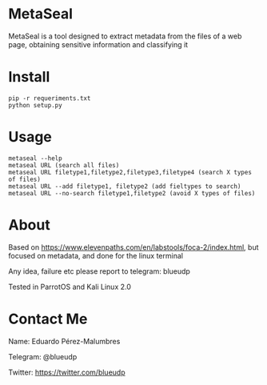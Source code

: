 # MetaSeal
MetaSeal is a tool designed to extract metadata from the files of a web page, obtaining sensitive information and classifying it

# Install
    pip -r requeriments.txt
    python setup.py
# Usage
    metaseal --help
    metaseal URL (search all files)
    metaseal URL filetype1,filetype2,filetype3,filetype4 (search X types of files)
    metaseal URL --add filetype1, filetype2 (add fieltypes to search)
    metaseal URL --no-search filetype1,filetype2 (avoid X types of files) 
# About
Based on https://www.elevenpaths.com/en/labstools/foca-2/index.html, but focused on metadata, and done for the linux terminal

Any idea, failure etc please report to telegram: blueudp

Tested in ParrotOS and Kali Linux 2.0
# Contact Me
Name: Eduardo Pérez-Malumbres

Telegram: @blueudp

Twitter: https://twitter.com/blueudp
